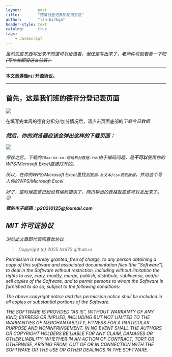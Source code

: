 ```yaml
---
layout:       post
title:        "德育分登记表的使用方法"
author:       "lzh-bi7kga"
header-style: text
catalog:      true
tags:
    - JavaScript
---
```



_虽然说这东西写出来不知道可以给谁看，但还是写出来了，老师你将就着看一下吧
~~(写作业都没这么认真）~~_

-------
**本文章遵循`MIT`开源协议。**

-------

## 首先，这是我们班的德育分登记表页面
![](https://lzh173.github.io/img/8f6ab7fd5ccf01155e2c8f8b5ddfa64b.png)

在填写完本周的德育分扣分/加分情况后，请点击页面底部的<em>下载今日数据<em/>

### 然后，你的浏览器应该会弹出这样的下载页面：
![](https://lzh173.github.io/img/QQ20250223-002307.png)

保存之后，下载的`20xx-xx-xx-班级积分数据.csv`由于编码问题，是**不可以**使用你的WPS/Microsoft Excel直接打开的。

所以，在你的WPS/Microsoft Excel里找到`数据-从文本/csv获取数据`，并用这个导入你的WPS/Microsoft Excel

好了，这时候应该已经没有编码错误了，网页导出的表格就应该可以发出来了。:blush:

__我的电子邮箱：p20210125@foxmail.com__


## MIT 许可证协议
浏览此文章即代表同意此协议
>Copyright (c) 2025 lzh173.github.io

Permission is hereby granted, free of charge, to any person obtaining a copy
of this software and associated documentation files (the "Software"), to deal
in the Software without restriction, including without limitation the rights
to use, copy, modify, merge, publish, distribute, sublicense, and/or sell
copies of the Software, and to permit persons to whom the Software is
furnished to do so, subject to the following conditions:

The above copyright notice and this permission notice shall be included in all
copies or substantial portions of the Software.

THE SOFTWARE IS PROVIDED "AS IS", WITHOUT WARRANTY OF ANY KIND, EXPRESS OR
IMPLIED, INCLUDING BUT NOT LIMITED TO THE WARRANTIES OF MERCHANTABILITY,
FITNESS FOR A PARTICULAR PURPOSE AND NONINFRINGEMENT. IN NO EVENT SHALL THE
AUTHORS OR COPYRIGHT HOLDERS BE LIABLE FOR ANY CLAIM, DAMAGES OR OTHER
LIABILITY, WHETHER IN AN ACTION OF CONTRACT, TORT OR OTHERWISE, ARISING FROM,
OUT OF OR IN CONNECTION WITH THE SOFTWARE OR THE USE OR OTHER DEALINGS IN THE
SOFTWARE.